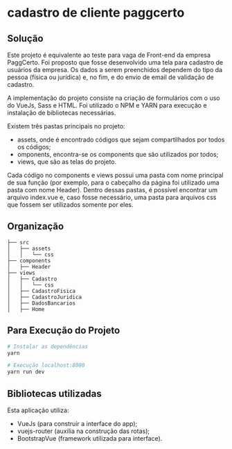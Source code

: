# cadastro de cliente paggcerto
## Solução
Este projeto é equivalente ao teste para vaga de Front-end da empresa PaggCerto. Foi proposto que fosse desenvolvido uma tela para cadastro de usuários da empresa. Os dados a serem preenchidos dependem do tipo da pessoa (física ou jurídica) e, no fim, e do envio de email de validação de cadastro.

A implementação do projeto consiste na criação de formulários com o uso do VueJs, Sass e HTML. Foi utilizado o NPM e YARN para execução e instalação de bibliotecas necessárias.

Existem três pastas principais no projeto:
- assets, onde é encontrado códigos que sejam compartilhados por todos os códigos;
- omponents, encontra-se os components que são utilizados por todos;
- views, que são as telas do projeto.

Cada código no components e views possui uma pasta com nome principal de sua função (por exemplo, para o cabeçalho da página foi utilizado uma pasta com nome Header). Dentro dessas pastas, é possível encontrar um arquivo index.vue e, caso fosse necessário, uma pasta para arquivos css que fossem ser utilizados somente por eles.


## Organização
```
├── src
│   ├── assets
│   │   └── css
├── components
│   ├── Header
├── views
│   ├── Cadastro
│   │   └── css
│   ├── CadastroFisica
│   ├── CadastroJuridica
│   ├── DadosBancarios
│   ├── Home

```

## Para Execução do Projeto

``` bash
# Instalar as dependências
yarn

# Execução localhost:8080
yarn run dev

```

## Bibliotecas utilizadas
Esta aplicação utiliza:
- VueJs (para construir a interface do app);
- vuejs-router (auxilia na construção das rotas);
- BootstrapVue (framework utilizada para interface).
